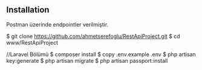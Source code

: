 ## Installation

Postman üzerinde endpointler verilmiştir.

$ git clone https://github.com/ahmetserefoglu/RestApiProject.git
$ cd www/RestApiProject

//Laravel Bölümü
$ composer install
$ copy .env.example .env
$ php artisan key:generate
$ php artisan migrate
$ php artisan passport:install
